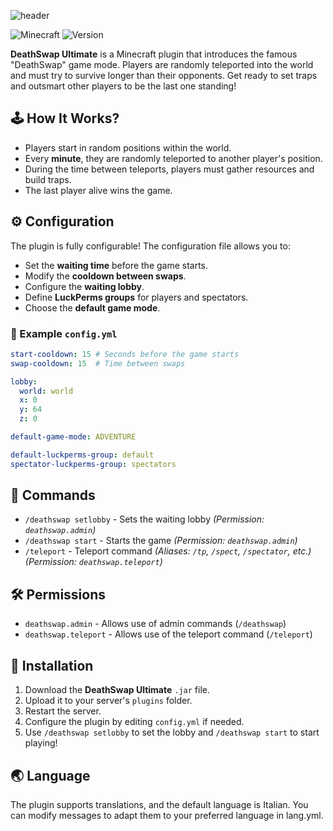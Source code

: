 ![header](https://capsule-render.vercel.app/api?type=waving&height=230&color=gradient&customColorList=7&text=Deathswap%20Ultimate&textBg=false&fontAlignY=40&reversal=false&animation=fadeIn)

![Minecraft](https://img.shields.io/badge/Minecraft-1.20-blue) ![Version](https://img.shields.io/badge/Version-1.0-green)

**DeathSwap Ultimate** is a Minecraft plugin that introduces the famous "DeathSwap" game mode. Players are randomly teleported into the world and must try to survive longer than their opponents. Get ready to set traps and outsmart other players to be the last one standing!

## 🕹️ How It Works?
- Players start in random positions within the world.
- Every **minute**, they are randomly teleported to another player's position.
- During the time between teleports, players must gather resources and build traps.
- The last player alive wins the game.

## ⚙️ Configuration
The plugin is fully configurable! The configuration file allows you to:
- Set the **waiting time** before the game starts.
- Modify the **cooldown between swaps**.
- Configure the **waiting lobby**.
- Define **LuckPerms groups** for players and spectators.
- Choose the **default game mode**.

### 📄 Example `config.yml`
```yaml
start-cooldown: 15 # Seconds before the game starts
swap-cooldown: 15  # Time between swaps

lobby:
  world: world
  x: 0
  y: 64
  z: 0

default-game-mode: ADVENTURE

default-luckperms-group: default
spectator-luckperms-group: spectators
```

## 🔧 Commands
- `/deathswap setlobby` - Sets the waiting lobby *(Permission: `deathswap.admin`)*
- `/deathswap start` - Starts the game *(Permission: `deathswap.admin`)*
- `/teleport` - Teleport command *(Aliases: `/tp`, `/spect`, `/spectator`, etc.)* *(Permission: `deathswap.teleport`)*

## 🛠 Permissions
- `deathswap.admin` - Allows use of admin commands (`/deathswap`)
- `deathswap.teleport` - Allows use of the teleport command (`/teleport`)

## 📩 Installation
1. Download the **DeathSwap Ultimate** `.jar` file.
2. Upload it to your server's `plugins` folder.
3. Restart the server.
4. Configure the plugin by editing `config.yml` if needed.
5. Use `/deathswap setlobby` to set the lobby and `/deathswap start` to start playing!

## 🌏 Language
The plugin supports translations, and the default language is Italian. You can modify messages to adapt them to your preferred language in lang.yml.
